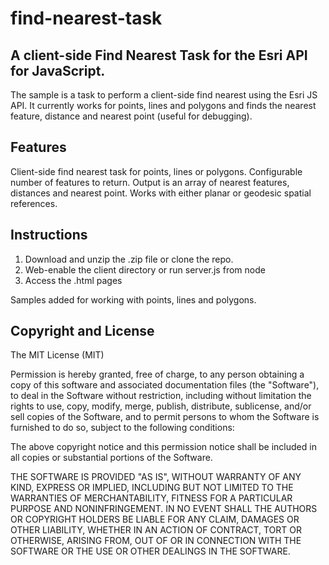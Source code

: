 # find-nearest-task
## A client-side Find Nearest Task for the Esri API for JavaScript. 

The sample is a task to perform a client-side find nearest using the Esri JS API. It currently works for
points, lines and polygons and finds the nearest feature, distance and nearest point (useful for debugging). 

## Features
Client-side find nearest task for points, lines or polygons. Configurable number of features to return. Output is an array of nearest features, distances and nearest point. Works with either planar or geodesic spatial references.

## Instructions
1. Download and unzip the .zip file or clone the repo.
2. Web-enable the client directory or run server.js from node
3. Access the .html pages
 
Samples added for working with points, lines and polygons.


## Copyright and License

The MIT License (MIT)

Permission is hereby granted, free of charge, to any person obtaining a copy
of this software and associated documentation files (the "Software"), to deal
in the Software without restriction, including without limitation the rights
to use, copy, modify, merge, publish, distribute, sublicense, and/or sell
copies of the Software, and to permit persons to whom the Software is
furnished to do so, subject to the following conditions:

The above copyright notice and this permission notice shall be included in
all copies or substantial portions of the Software.

THE SOFTWARE IS PROVIDED "AS IS", WITHOUT WARRANTY OF ANY KIND, EXPRESS OR
IMPLIED, INCLUDING BUT NOT LIMITED TO THE WARRANTIES OF MERCHANTABILITY,
FITNESS FOR A PARTICULAR PURPOSE AND NONINFRINGEMENT. IN NO EVENT SHALL THE
AUTHORS OR COPYRIGHT HOLDERS BE LIABLE FOR ANY CLAIM, DAMAGES OR OTHER
LIABILITY, WHETHER IN AN ACTION OF CONTRACT, TORT OR OTHERWISE, ARISING FROM,
OUT OF OR IN CONNECTION WITH THE SOFTWARE OR THE USE OR OTHER DEALINGS IN
THE SOFTWARE.

